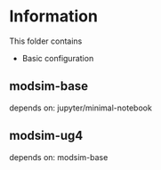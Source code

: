 # Information
This folder contains 
- Basic configuration

## modsim-base
 depends on: jupyter/minimal-notebook 

## modsim-ug4
 depends on: modsim-base
